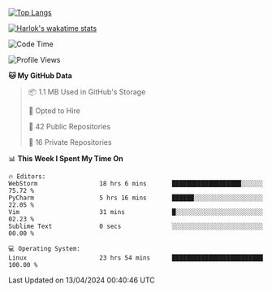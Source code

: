[![Top Langs](https://github-readme-stats.vercel.app/api/top-langs/?username=remisiki&theme=dracula&layout=compact&hide=Jupyter%20Notebook,CSS,HTML&langs_count=10&exclude_repo=GMM-Demux-GUI)](https://github.com/anuraghazra/github-readme-stats)

[![Harlok's wakatime stats](https://github-readme-stats.vercel.app/api/wakatime?username=@remisiki&theme=dracula&layout=compact&langs_count=10&hide=other,html,css,text,json,markdown,jupyter)](https://github.com/anuraghazra/github-readme-stats)

<!--START_SECTION:waka-->
![Code Time](http://img.shields.io/badge/Code%20Time-760%20hrs%2029%20mins-blue)

![Profile Views](http://img.shields.io/badge/Profile%20Views-1-blue)

**🐱 My GitHub Data** 

> 📦 1.1 MB Used in GitHub's Storage 
 > 
> 💼 Opted to Hire
 > 
> 📜 42 Public Repositories 
 > 
> 🔑 16 Private Repositories 
 > 
📊 **This Week I Spent My Time On** 

```text
🔥 Editors: 
WebStorm                 18 hrs 6 mins       ███████████████████░░░░░░   75.72 % 
PyCharm                  5 hrs 16 mins       ██████░░░░░░░░░░░░░░░░░░░   22.05 % 
Vim                      31 mins             █░░░░░░░░░░░░░░░░░░░░░░░░   02.23 % 
Sublime Text             0 secs              ░░░░░░░░░░░░░░░░░░░░░░░░░   00.00 % 

💻 Operating System: 
Linux                    23 hrs 54 mins      █████████████████████████   100.00 % 
```


 Last Updated on 13/04/2024 00:40:46 UTC
<!--END_SECTION:waka-->
